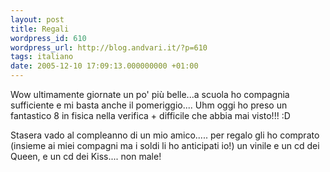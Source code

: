 ```yaml
---
layout: post
title: Regali
wordpress_id: 610
wordpress_url: http://blog.andvari.it/?p=610
tags: italiano
date: 2005-12-10 17:09:13.000000000 +01:00
---
```

Wow ultimamente giornate un po' più belle...a scuola ho compagnia sufficiente e mi basta anche il pomeriggio.... Uhm oggi ho preso un fantastico 8 in fisica nella verifica + difficile che abbia mai visto!!! :D

Stasera vado al compleanno di un mio amico..... per regalo gli ho comprato (insieme ai miei compagni ma i soldi li ho anticipati io!) un vinile e un cd dei Queen, e un cd dei Kiss.... non male!
